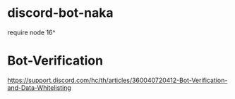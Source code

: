 # discord-bot-naka

require node 16^

# Bot-Verification

https://support.discord.com/hc/th/articles/360040720412-Bot-Verification-and-Data-Whitelisting
